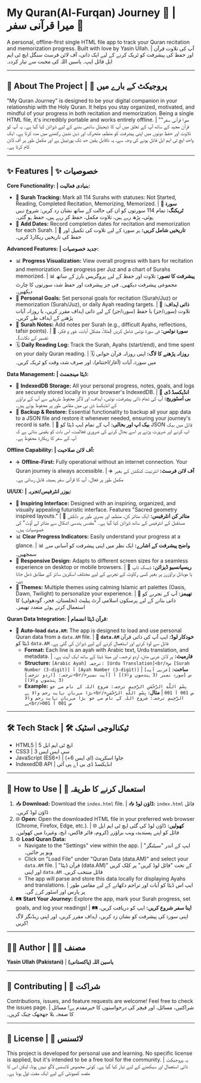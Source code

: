 # My Quran(Al-Furqan) Journey 📖 | میرا قرآنی سفر 📖

A personal, offline-first single HTML file app to track your Quran recitation and memorization progress. Built with love by Yasin Ullah. | آپ کی تلاوت قرآن اور حفظ کی پیشرفت کو ٹریک کرنے کے لیے ایک ذاتی، آف لائن فرسٹ سنگل ایچ ٹی ایم ایل فائل ایپ۔ یاسین اللہ کی محبت سے تیار کردہ۔

---

## 🌟 About The Project | 🌟 پروجیکٹ کے بارے میں

"My Quran Journey" is designed to be your digital companion in your relationship with the Holy Quran. It helps you stay organized, motivated, and mindful of your progress in both recitation and memorization. Being a single HTML file, it's incredibly portable and works entirely offline. | "میرا قرآنی سفر" قرآن مجید کے ساتھ آپ کے تعلق میں آپ کا ڈیجیٹل ساتھی بننے کے لیے ڈیزائن کیا گیا ہے۔ یہ آپ کو تلاوت اور حفظ دونوں میں اپنی پیشرفت کو منظم، متحرک اور ذہن نشین رکھنے میں مدد کرتا ہے۔ ایک واحد ایچ ٹی ایم ایل فائل ہونے کی وجہ سے، یہ ناقابل یقین حد تک پورٹیبل ہے اور مکمل طور پر آف لائن کام کرتا ہے۔

---

## ✨ Features | ✨ خصوصیات

**Core Functionality: | بنیادی فعالیت:**
*   🕋 **Surah Tracking:** Mark all 114 Surahs with statuses: Not Started, Reading, Completed Recitation, Memorizing, Memorized. | 🕋 **سورۃ ٹریکنگ:** تمام 114 سورتوں کو ان کی حالت کے ساتھ نشان زد کریں: شروع نہیں ہوئی، پڑھ رہے ہیں، تلاوت مکمل، حفظ کر رہے ہیں، حفظ ہو گئی۔
*   📅 **Add Dates:** Record completion dates for recitation and memorization for each Surah. | 📅 **تاریخیں شامل کریں:** ہر سورۃ کے لیے تلاوت کی تکمیل اور حفظ کی تاریخیں ریکارڈ کریں۔

**Advanced Features: | جدید خصوصیات:**
*   📊 **Progress Visualization:** View overall progress with bars for recitation and memorization. See progress per Juz and a chart of Surahs memorized. | 📊 **پیشرفت کا تصور:** تلاوت اور حفظ کے لیے پروگریس بارز کے ساتھ مجموعی پیشرفت دیکھیں۔ فی جز پیشرفت اور حفظ شدہ سورتوں کا چارٹ دیکھیں۔
*   🎯 **Personal Goals:** Set personal goals for recitation (Surah/Juz) or memorization (Surah/Juz), or daily Ayah reading targets. | 🎯 **ذاتی اہداف:** تلاوت (سورۃ/جز) یا حفظ (سورۃ/جز) کے لیے ذاتی اہداف مقرر کریں، یا روزانہ آیات پڑھنے کے اہداف طے کریں۔
*   📝 **Surah Notes:** Add notes per Surah (e.g., difficult Ayahs, reflections, tafsir points). | 📝 **سورۃ نوٹس:** فی سورۃ نوٹس شامل کریں (مثلاً، مشکل آیات، غور و فکر، تفسیر کے نکات)۔
*   🗓️ **Daily Reading Log:** Track the Surah, Ayahs (start/end), and time spent on your daily Quran reading. | 🗓️ **روزانہ پڑھنے کا لاگ:** اپنی روزانہ قرآن خوانی میں سورۃ، آیات (آغاز/اختتام)، اور صرف شدہ وقت کو ٹریک کریں۔

**Data Management: | ڈیٹا مینجمنٹ:**
*   💾 **IndexedDB Storage:** All your personal progress, notes, goals, and logs are securely stored locally in your browser's IndexedDB. | 💾 **انڈیکسڈ ڈی بی اسٹوریج:** آپ کی تمام ذاتی پیشرفت، نوٹس، اہداف، اور لاگز محفوظ طریقے سے آپ کے براؤزر کے انڈیکسڈ ڈی بی میں مقامی طور پر محفوظ ہوتے ہیں۔
*   🔄 **Backup & Restore:** Essential functionality to backup all your app data to a JSON file and restore it whenever needed, ensuring your journey's record is safe. | 🔄 **بیک اپ اور بحالی:** آپ کے تمام ایپ ڈیٹا کو JSON فائل میں بیک اپ کرنے اور ضرورت پڑنے پر اسے بحال کرنے کی ضروری فعالیت، اس بات کو یقینی بناتی ہے کہ آپ کے سفر کا ریکارڈ محفوظ ہے۔

**Offline Capability: | آف لائن صلاحیت:**
*   ✈️ **Offline-First:** Fully operational without an internet connection. Your Quran journey is always accessible. | ✈️ **آف لائن فرسٹ:** انٹرنیٹ کنکشن کے بغیر مکمل طور پر فعال۔ آپ کا قرآنی سفر ہمیشہ قابل رسائی ہے۔

**UI/UX: | یوزر انٹرفیس/تجربہ:**
*   🎨 **Inspiring Interface:** Designed with an inspiring, organized, and visually appealing futuristic interface. Features "Sacred geometry inspired layouts." | 🎨 **متاثر کن انٹرفیس:** ایک متاثر کن، منظم، اور بصری طور پر دلکش مستقبل کے انٹرفیس کے ساتھ ڈیزائن کیا گیا ہے۔ "مقدس ہندسی اشکال سے متاثر لے آؤٹ" کی خصوصیات ہیں۔
*   📊 **Clear Progress Indicators:** Easily understand your progress at a glance. | 📊 **واضح پیشرفت کے اشارے:** ایک نظر میں اپنی پیشرفت کو آسانی سے سمجھیں۔
*   📱 **Responsive Design:** Adapts to different screen sizes for a seamless experience on desktop or mobile browsers. | 📱 **ریسپانسیو ڈیزائن:** ڈیسک ٹاپ یا موبائل براؤزرز پر بغیر کسی رکاوٹ کے تجربے کے لیے مختلف اسکرین سائز کے مطابق ڈھل جاتا ہے۔
*   🎨 **Themes:** Multiple themes using calming Islamic art palettes (Oasis, Dawn, Twilight) to personalize your experience. | 🎨 **تھیمز:** آپ کے تجربے کو ذاتی بنانے کے لیے پرسکون اسلامی آرٹ پیلیٹ (نخلستان، فجر، گودھولی) کا استعمال کرتے ہوئے متعدد تھیمز۔

**Quran Data Integration: | قرآن ڈیٹا انضمام:**
*   📄 **Auto-load `data.AM`:** The app is designed to load and use personal Quran data from a `data.AM` file. | 📄 **`data.AM` خودکار لوڈ:** ایپ آپ کی ذاتی قرآن ڈیٹا کو `data.AM` فائل سے لوڈ کرنے اور استعمال کرنے کے لیے ڈیزائن کی گئی ہے۔
    *   **Format:** Each line is an ayah with Arabic text, Urdu translation, and metadata. | **فارمیٹ:** ہر لائن عربی متن، اردو ترجمہ، اور میٹا ڈیٹا کے ساتھ ایک آیت ہے۔
    *   **Structure:** `[Arabic Ayah] ترجمہ: [Urdu Translation]<br/>س [Surah Number (3-digit)] آ [Ayah Number (3-digit)]` | **ساخت:** `[عربی آیت] ترجمہ: [اردو ترجمہ]<br/>س [سورۃ نمبر (3 ہندسوں والا)] آ [آیت نمبر (3 ہندسوں والا)]`
    *   **Example:** `بِسْمِ اللَّهِ الرَّحْمَنِ الرَّحِيمِ ترجمہ: شروع اللہ کے نام سے جو بڑا مہربان نہایت رحم والا ہے<br/>س 001 آ 001` | **مثال:** `بِسْمِ اللَّهِ الرَّحْمَنِ الرَّحِيمِ ترجمہ: شروع اللہ کے نام سے جو بڑا مہربان نہایت رحم والا ہے<br/>س 001 آ 001`


---

## 🛠️ Tech Stack | 🛠️ ٹیکنالوجی اسٹیک
*   HTML5 | ایچ ٹی ایم ایل 5
*   CSS3 | سی ایس ایس 3
*   JavaScript (ES6+) | جاوا اسکرپٹ (ای ایس 6+)
*   IndexedDB API | انڈیکسڈ ڈی بی اے پی آئی

---

## 🚀 How to Use | 🚀 استعمال کرنے کا طریقہ
1.  📥 **Download:** Download the `index.html` file. | 📥 **ڈاؤن لوڈ:** `index.html` فائل ڈاؤن لوڈ کریں۔
2.  🌐 **Open:** Open the downloaded HTML file in your preferred web browser (Chrome, Firefox, Edge, etc.). | 🌐 **کھولیں:** ڈاؤن لوڈ کی گئی ایچ ٹی ایم ایل فائل کو اپنے پسندیدہ ویب براؤزر (کروم، فائر فاکس، ایج، وغیرہ) میں کھولیں۔
3.  ⚙️ **Load Quran Data:**
    *   Navigate to the "Settings" view within the app. | ایپ کے اندر "سیٹنگز" ویو پر جائیں۔
    *   Click on "Load File" under "Quran Data (data.AM)" and select your `data.AM` file. | "قرآن ڈیٹا (data.AM)" کے تحت "فائل لوڈ کریں" پر کلک کریں اور اپنی `data.AM` فائل منتخب کریں۔
    *   The app will parse and store this data locally for displaying Ayahs and translations. | ایپ اس ڈیٹا کو آیات اور تراجم دکھانے کے لیے مقامی طور پر پارس اور اسٹور کرے گی۔
4.  🛤️ **Start Your Journey:** Explore the app, mark your Surah progress, set goals, and log your readings! | 🛤️ **اپنا سفر شروع کریں:** ایپ کو دریافت کریں، اپنی سورۃ کی پیشرفت کو نشان زد کریں، اہداف مقرر کریں، اور اپنی ریڈنگز لاگ کریں!

---

## 👨‍💻 Author | 👨‍💻 مصنف
**Yasin Ullah (Pakistani)** | **یاسین اللہ (پاکستانی)**

---

## 🤝 Contributing | 🤝 شراکت
Contributions, issues, and feature requests are welcome! Feel free to check the issues page. | شراکتیں، مسائل، اور فیچر کی درخواستوں کا خیرمقدم ہے! مسائل کا صفحہ بلا جھجھک چیک کریں۔

---

## 📜 License | 📜 لائسنس
This project is developed for personal use and learning. No specific license is applied, but it's intended to be a free tool for the community. | یہ پروجیکٹ ذاتی استعمال اور سیکھنے کے لیے تیار کیا گیا ہے۔ کوئی مخصوص لائسنس لاگو نہیں ہوتا، لیکن اس کا مقصد کمیونٹی کے لیے ایک مفت ٹول ہونا ہے۔

